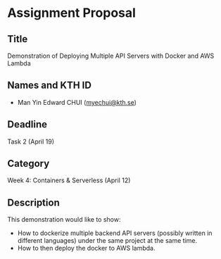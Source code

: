 # Assignment Proposal

## Title

Demonstration of Deploying Multiple API Servers with Docker and AWS Lambda

## Names and KTH ID

- Man Yin Edward CHUI (myechui@kth.se)

## Deadline

Task 2 (April 19)

## Category

Week 4: Containers & Serverless (April 12)

## Description

This demonstration would like to show: 

- How to dockerize multiple backend API servers (possibly written in different languages) under the same project at the same time.
- How to then deploy the docker to AWS lambda.
